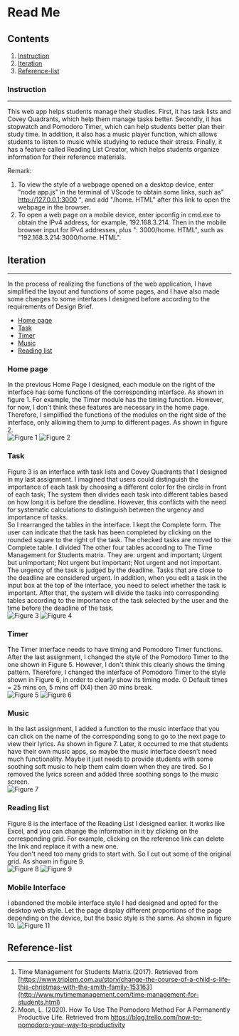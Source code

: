 # Read Me
## Contents
1. [Instruction](#instruction)
2. [Iteration](#iteration) 
3. [Reference-list](#Reference-list)

### Instruction 
***
This web app helps students manage their studies. First, it has task lists and Covey Quadrants, which help them manage tasks better. Secondly, it has stopwatch and Pomodoro Timer, which can help students better plan their study time. In addition, it also has a music player function, which allows students to listen to music while studying to reduce their stress. Finally, it has a feature called Reading List Creator, which helps students organize information for their reference materials.

Remark:
1. To view the style of a webpage opened on a desktop device, enter "node app.js" in the terminal of VScode to obtain some links, such as" http://127.0.0.1:3000 ", and add "/home. HTML" after this link to open the webpage in the browser.
2. To open a web page on a mobile device, enter ipconfig in cmd.exe to obtain the IPv4 address, for example, 192.168.3.214. Then in the mobile browser input for IPv4 addresses, plus ": 3000/home. HTML", such as "192.168.3.214:3000/home. HTML".


## Iteration
***
In the process of realizing the functions of the web application, I have simplified the layout and functions of some pages, and I have also made some changes to some interfaces I designed before according to the requirements of Design Brief.  
* [Home page](#homepage)
* [Task](#task)
* [Timer](#timer)
* [Music](#music)
* [Reading list](#readinglist)
  
### Home page
In the previous Home Page I designed, each module on the right of the interface has some functions of the corresponding interface.  As shown in figure 1.  For example, the Timer module has the timing function.  However, for now, I don't think these features are necessary in the home page.  Therefore, I simplified the functions of the modules on the right side of the interface, only allowing them to jump to different pages.  As shown in figure 2.  
![Figure 1](readme/1.png)
![Figure 2](readme/2.png)

### Task
Figure 3 is an interface with task lists and Covey Quadrants that I designed in my last assignment.  I imagined that users could distinguish the importance of each task by choosing a different color for the circle in front of each task;  The system then divides each task into different tables based on how long it is before the deadline.  However, this conflicts with the need for systematic calculations to distinguish between the urgency and importance of tasks.  
So I rearranged the tables in the interface.  I kept the Complete form.  The user can indicate that the task has been completed by clicking on the rounded square to the right of the task.  The checked tasks are moved to the Complete table.  I divided The other four tables according to The Time Management for Students matrix.  They are: urgent and important;  Urgent but unimportant;  Not urgent but important;  Not urgent and not important.  The urgency of the task is judged by the deadline.  Tasks that are close to the deadline are considered urgent.  In addition, when you edit a task in the input box at the top of the interface, you need to select whether the task is important.  After that, the system will divide the tasks into corresponding tables according to the importance of the task selected by the user and the time before the deadline of the task.  
![Figure 3](readme/3.png)
![Figure 4](readme/4.jpg)

### Timer
The Timer interface needs to have timing and Pomodoro Timer functions.  After the last assignment, I changed the style of the Pomodoro Timer to the one shown in Figure 5.  However, I don't think this clearly shows the timing pattern.  Therefore, I changed the interface of Pomodoro Timer to the style shown in Figure 6, in order to clearly show its timing mode.  O Default times = 25 mins on, 5 mins off (X4) then 30 mins break.  
![Figure 5](readme/5.png)
![Figure 6](readme/6.png)

### Music
In the last assignment, I added a function to the music interface that you can click on the name of the corresponding song to go to the next page to view their lyrics.  As shown in figure 7.  Later, it occurred to me that students have their own music apps, so maybe the music interface doesn't need much functionality.  Maybe it just needs to provide students with some soothing soft music to help them calm down when they are tired.  So I removed the lyrics screen and added three soothing songs to the music screen.  
![Figure 7](readme/7.png)

### Reading list
Figure 8 is the interface of the Reading List I designed earlier.  It works like Excel, and you can change the information in it by clicking on the corresponding grid.  For example, clicking on the reference link can delete the link and replace it with a new one.  
You don't need too many grids to start with.  So I cut out some of the original grid.  As shown in figure 9.  
![Figure 8](readme/8.png)
![Figure 9](readme/9.png)

### Mobile Interface
I abandoned the mobile interface style I had designed and opted for the desktop web style.  Let the page display different proportions of the page depending on the device, but the basic style is the same.  As shown in figure 10. 
![Figure 11](readme/10.jpg)

## Reference-list
***
1. Time Management for Students Matrix.(2017). Retrieved from [https://www.triplem.com.au/story/change-the-course-of-a-child-s-life-this-christmas-with-the-smith-family-153163](http://www.mytimemanagement.com/time-management-for-students.html)
2. Moon, L. (2020). How To Use The Pomodoro Method For A Permanently Productive Life. Retrieved from https://blog.trello.com/how-to-pomodoro-your-way-to-productivity
